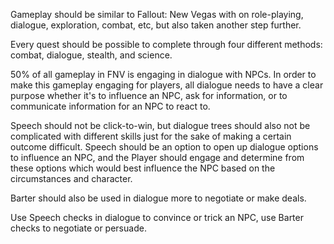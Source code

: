 Gameplay should be similar to Fallout: New Vegas with on role-playing, dialogue, exploration, combat, etc, but also taken another step further. 

Every quest should be possible to complete through four different methods: combat, dialogue, stealth, and science. 

50% of all gameplay in FNV is engaging in dialogue with NPCs. In order to make this gameplay engaging for players, all dialogue needs to have a clear purpose whether it's to influence an NPC, ask for information, or to communicate information for an NPC to react to. 

Speech should not be click-to-win, but dialogue trees should also not be complicated with different skills just for the sake of making a certain outcome difficult. Speech should be an option to open up dialogue options to influence an NPC, and the Player should engage and determine from these options which would best influence the NPC based on the circumstances and character. 

Barter should also be used in dialogue more to negotiate or make deals. 

Use Speech checks in dialogue to convince or trick an NPC, use Barter checks to negotiate or persuade. 